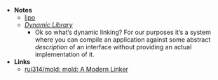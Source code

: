 - **Notes**
	- [lipo](lipo.md)
	- *[Dynamic Library](Information%20Technology/Programming/Code%20Sharing/Dynamic%20Library.md)*
		-  Ok so what’s dynamic linking? For our purposes it’s a system where you can compile an application against some abstract *description* of an interface without providing an actual implementation of it.
- **Links**
	- [rui314/mold: mold: A Modern Linker](https://github.com/rui314/mold)